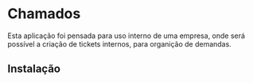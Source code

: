 # Chamados

Esta aplicação foi pensada para uso interno de uma empresa, onde será possível a criação de tickets internos, para organição de demandas.

## Instalação

